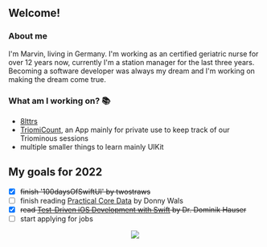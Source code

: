 ## Welcome!

### About me
I'm Marvin, living in Germany. I'm working as an certified geriatric nurse for over 12 years now, currently I'm a station manager for the last three years.
Becoming a software developer was always my dream and I'm working on making the dream come true.

### What am I working on? 📚
- [8lttrs](https://github.com/treboc/WordScramble)
- [TriomiCount](https://github.com/treboc/TriomiCount), an App mainly for private use to keep track of our Triominous sessions
- multiple smaller things to learn mainly UIKit

## My goals for 2022 
* [x] ~~finish '100daysOfSwiftUI' by twostraws~~
* [ ] finish reading [Practical Core Data](https://donnywals.gumroad.com/l/practical-core-data) by Donny Wals
* [x] ~~read [Test-Driven iOS Development with Swift](https://www.packtpub.com/product/test-driven-ios-development-with-swift/9781785880735) by Dr. Dominik Hauser~~
* [ ] start applying for jobs

<p align="center">
  <a href="https://twitter.com/treb0c">
    <img src="https://img.shields.io/twitter/follow/treb0c?label=Twitter&logo=twitter&style=for-the-badge&color=blue" />
  </a>
</p>
